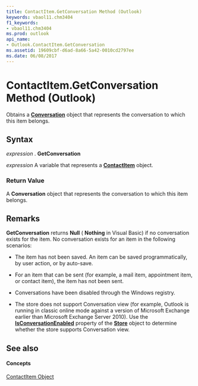 ```yaml
---
title: ContactItem.GetConversation Method (Outlook)
keywords: vbaol11.chm3404
f1_keywords:
- vbaol11.chm3404
ms.prod: outlook
api_name:
- Outlook.ContactItem.GetConversation
ms.assetid: 19609cbf-d6ad-8a66-5a42-0010cd2797ee
ms.date: 06/08/2017
---
```



# ContactItem.GetConversation Method (Outlook)

Obtains a **[Conversation](conversation-object-outlook.md)** object that represents the conversation to which this item belongs.


## Syntax

 _expression_ . **GetConversation**

 _expression_ A variable that represents a **[ContactItem](contactitem-object-outlook.md)** object.


### Return Value

A **Conversation** object that represents the conversation to which this item belongs.


## Remarks

 **GetConversation** returns **Null** ( **Nothing** in Visual Basic) if no conversation exists for the item. No conversation exists for an item in the following scenarios:


- The item has not been saved. An item can be saved programmatically, by user action, or by auto-save.
    
- For an item that can be sent (for example, a mail item, appointment item, or contact item), the item has not been sent.
    
- Conversations have been disabled through the Windows registry.
    
- The store does not support Conversation view (for example, Outlook is running in classic online mode against a version of Microsoft Exchange earlier than Microsoft Exchange Server 2010). Use the **[IsConversationEnabled](store-isconversationenabled-property-outlook.md)** property of the **[Store](store-object-outlook.md)** object to determine whether the store supports Conversation view.
    



## See also


#### Concepts


[ContactItem Object](contactitem-object-outlook.md)

